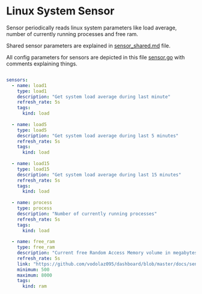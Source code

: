 Linux System Sensor
=======================================

Sensor periodically reads linux system parameters like load average, number of currently running processes and free ram.

Shared sensor parameters are explained in
[sensor_shared.md](https://github.com/vodolaz095/dashboard/blob/master/docs/sensor_shared.md)
file.

All config parameters for sensors are depicted in this file
[sensor.go](https://github.com/vodolaz095/dashboard/blob/master/config/sensor.go)
with comments explaining things.


```yaml

sensors:
  - name: load1
    type: load1
    description: "Get system load average during last minute"
    refresh_rate: 5s
    tags:
      kind: load
      
  - name: load5
    type: load5
    description: "Get system load average during last 5 minutes"
    refresh_rate: 5s
    tags:
      kind: load
      
  - name: load15
    type: load15
    description: "Get system load average during last 15 minutes"
    refresh_rate: 5s
    tags:
      kind: load
      
  - name: process
    type: process
    description: "Number of currently running processes"
    refresh_rate: 5s
    tags:
      kind: load
      
  - name: free_ram
    type: free_ram
    description: "Current free Random Access Memory volume in megabytes"
    refresh_rate: 5s
    link: "https://github.com/vodolaz095/dashboard/blob/master/docs/sensor_linux_system.md"
    minimum: 500
    maximum: 8000
    tags:
      kind: ram
```
